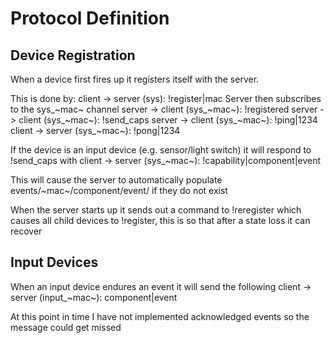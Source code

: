 # Protocol Definition #

## Device Registration ##
When a device first fires up it registers itself with the server.

This is done by:
client -> server (sys): !register|mac
Server then subscribes to the sys_~mac~ channel
server -> client (sys_~mac~): !registered
server -> client (sys_~mac~): !send_caps
server -> client (sys_~mac~): !ping|1234
client -> server (sys_~mac~): !pong|1234

If the device is an input device (e.g. sensor/light switch) it will respond to !send_caps with
client -> server (sys_~mac~): !capability|component|event

This will cause the server to automatically populate events/~mac~/component/event/ if they do not exist

When the server starts up it sends out a command to !reregister which causes all child devices to !register, this is so that after a state loss it can recover

## Input Devices ##
When an input device endures an event it will send the following
client -> server (input_~mac~): component|event

At this point in time I have not implemented acknowledged events so the message could get missed
